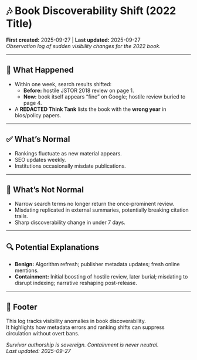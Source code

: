 # 🎶 Book Discoverability Shift (2022 Title)  
**First created:** 2025-09-27 | **Last updated:** 2025-09-27  
*Observation log of sudden visibility changes for the 2022 book.*

---

## 📄 What Happened  
- Within one week, search results shifted:  
  - **Before:** hostile JSTOR 2018 review on page 1.  
  - **Now:** book itself appears “fine” on Google; hostile review buried to page 4.  
- A **REDACTED Think Tank** lists the book with the **wrong year** in bios/policy papers.

---

## ✅ What’s Normal  
- Rankings fluctuate as new material appears.  
- SEO updates weekly.  
- Institutions occasionally misdate publications.

---

## 🚩 What’s Not Normal  
- Narrow search terms no longer return the once-prominent review.  
- Misdating replicated in external summaries, potentially breaking citation trails.  
- Sharp discoverability change in under 7 days.

---

## 🔍 Potential Explanations  
- **Benign:** Algorithm refresh; publisher metadata updates; fresh online mentions.  
- **Containment:** Initial boosting of hostile review, later burial; misdating to disrupt indexing; narrative reshaping post-release.

---

## 🏮 Footer  
This log tracks visibility anomalies in book discoverability.  
It highlights how metadata errors and ranking shifts can suppress circulation without overt bans.  

*Survivor authorship is sovereign. Containment is never neutral.*  
_Last updated: 2025-09-27_
